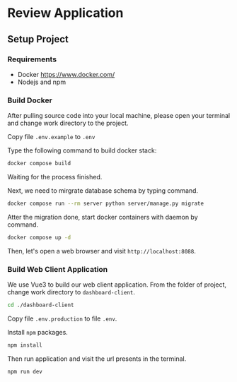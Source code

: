 # Review Application
## Setup Project
### Requirements
- Docker https://www.docker.com/
- Nodejs and npm

### Build Docker
After pulling source code into your local machine, please open your terminal and change work directory to the project.

Copy file `.env.example` to `.env`

Type the following command to build docker stack:
```bash
docker compose build
```
Waiting for the process finished.

Next, we need to mirgrate database schema by typing command.
```bash
docker compose run --rm server python server/manage.py migrate
```
Atter the migration done, start docker containers with daemon by command.
```bash
docker compose up -d
```

Then, let's open a web browser and visit `http://localhost:8088`.

### Build Web Client Application
We use Vue3 to build our web client application. From the folder of project, change work directory to `dashboard-client`.

```bash
cd ./dashboard-client
```

Copy file `.env.production` to file `.env`.

Install `npm` packages.
```bash
npm install
```

Then run application and visit the url presents in the terminal.
```bash
npm run dev
```
